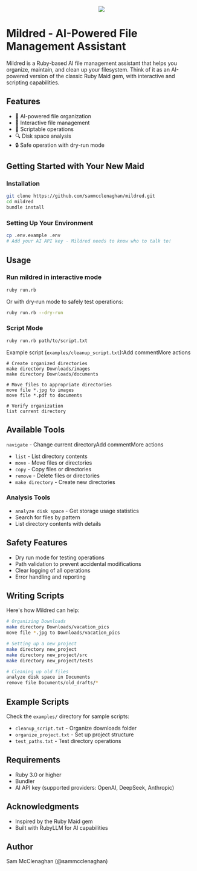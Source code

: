 
<p align="center">
  <img src="https://github.com/user-attachments/assets/c0196b3a-3091-4c7c-85bd-548f28d24ecb" />
</p>

# Mildred - AI-Powered File Management Assistant

Mildred is a Ruby-based AI file management assistant that helps you organize, maintain, and clean up your filesystem. Think of it as an AI-powered version of the classic Ruby Maid gem, with interactive and scripting capabilities.

## Features


- 🤖 AI-powered file organization
- 📂 Interactive file management
- 📜 Scriptable operations
- 🔍 Disk space analysis
- 🔒 Safe operation with dry-run mode


## Getting Started with Your New Maid

### Installation

```bash
git clone https://github.com/sammcclenaghan/mildred.git
cd mildred
bundle install
```

### Setting Up Your Environment

```bash
cp .env.example .env
# Add your AI API key - Mildred needs to know who to talk to!
```

## Usage

### Run mildred in interactive mode

```bash
ruby run.rb
```

Or with dry-run mode to safely test operations:
```bash
ruby run.rb --dry-run
```

### Script Mode

```bash
ruby run.rb path/to/script.txt
```

Example script (`examples/cleanup_script.txt`):Add commentMore actions
```
# Create organized directories
make directory Downloads/images
make directory Downloads/documents

# Move files to appropriate directories
move file *.jpg to images
move file *.pdf to documents

# Verify organization
list current directory
```

## Available Tools
 `navigate` - Change current directoryAdd commentMore actions
- `list` - List directory contents
- `move` - Move files or directories
- `copy` - Copy files or directories
- `remove` - Delete files or directories
- `make directory` - Create new directories

### Analysis Tools
- `analyze disk space` - Get storage usage statistics
- Search for files by pattern
- List directory contents with details

## Safety Features
- Dry run mode for testing operations
- Path validation to prevent accidental modifications
- Clear logging of all operations
- Error handling and reporting

## Writing Scripts
Here's how Mildred can help:

```bash
# Organizing Downloads
make directory Downloads/vacation_pics
move file *.jpg to Downloads/vacation_pics

# Setting up a new project
make directory new_project
make directory new_project/src
make directory new_project/tests

# Cleaning up old files
analyze disk space in Documents
remove file Documents/old_drafts/*
```

## Example Scripts

Check the `examples/` directory for sample scripts:
- `cleanup_script.txt` - Organize downloads folder
- `organize_project.txt` - Set up project structure
- `test_paths.txt` - Test directory operations

## Requirements

- Ruby 3.0 or higher
- Bundler
- AI API key (supported providers: OpenAI, DeepSeek, Anthropic)

## Acknowledgments

- Inspired by the Ruby Maid gem
- Built with RubyLLM for AI capabilities

## Author
Sam McClenaghan (@sammcclenaghan)

